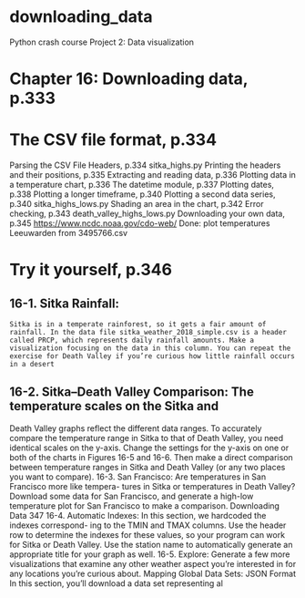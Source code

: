 # downloading_data

Python crash course
Project 2: Data visualization

# Chapter 16: Downloading data, p.333

# The CSV file format, p.334
Parsing the CSV File Headers, p.334
    sitka_highs.py
Printing the headers and their positions, p.335
Extracting and reading data, p.336
Plotting data in a temperature chart, p.336
The datetime module, p.337
Plotting dates, p.338
Plotting a longer timeframe, p.340
Plotting a second data series, p.340
    sitka_highs_lows.py
Shading an area in the chart, p.342
Error checking, p.343
    death_valley_highs_lows.py
Downloading your own data, p.345
    https://www.ncdc.noaa.gov/cdo-web/
    Done: plot temperatures Leeuwarden from 3495766.csv


# Try it yourself, p.346

## 16-1. Sitka Rainfall: 
    Sitka is in a temperate rainforest, so it gets a fair amount of rainfall. In the data file sitka_weather_2018_simple.csv is a header called PRCP, which represents daily rainfall amounts. Make a visualization focusing on the data in this column. You can repeat the exercise for Death Valley if you’re curious how little rainfall occurs in a desert

## 16-2. Sitka–Death Valley Comparison: The temperature scales on the Sitka and
Death Valley graphs reflect the different data ranges. To accurately compare
the temperature range in Sitka to that of Death Valley, you need identical
scales on the y-axis. Change the settings for the y-axis on one or both of the
charts in Figures 16-5 and 16-6. Then make a direct comparison between
temperature ranges in Sitka and Death Valley (or any two places you want to
compare).
16-3. San Francisco: Are temperatures in San Francisco more like tempera-
tures in Sitka or temperatures in Death Valley? Download some data for San
Francisco, and generate a high-low temperature plot for San Francisco to
make a comparison.
Downloading Data 347
16-4. Automatic Indexes: In this section, we hardcoded the indexes correspond-
ing to the TMIN and TMAX columns. Use the header row to determine the indexes
for these values, so your program can work for Sitka or Death Valley. Use the
station name to automatically generate an appropriate title for your graph
as well.
16-5. Explore: Generate a few more visualizations that examine any other
weather aspect you’re interested in for any locations you’re curious about.
Mapping Global Data Sets: JSON Format
In this section, you’ll download a data set representing al